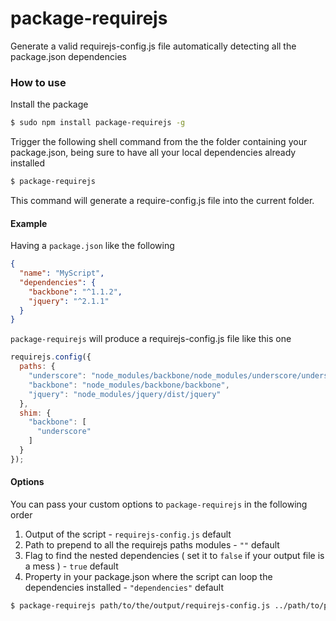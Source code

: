package-requirejs
=================

Generate a valid requirejs-config.js file automatically detecting all the package.json dependencies

### How to use

Install the package

```bash
$ sudo npm install package-requirejs -g
```

Trigger the following shell command from the the folder containing your package.json, being sure to have all your local dependencies already installed

```bash
$ package-requirejs
```

This command will generate a require-config.js file into the current folder.

#### Example

Having a `package.json` like the following

```json
{
  "name": "MyScript",
  "dependencies": {
    "backbone": "^1.1.2",
    "jquery": "^2.1.1"
  }
}
```

`package-requirejs` will produce a requirejs-config.js file like this one

```javascript
requirejs.config({
  paths: {
    "underscore": "node_modules/backbone/node_modules/underscore/underscore",
    "backbone": "node_modules/backbone/backbone",
    "jquery": "node_modules/jquery/dist/jquery"
  },
  shim: {
    "backbone": [
      "underscore"
    ]
  }
});
```

#### Options

You can pass your custom options to `package-requirejs` in the following order

 1. Output of the script - `requirejs-config.js` default
 2. Path to prepend to all the requirejs paths modules - `""` default
 4. Flag to find the nested dependencies ( set it to `false` if your output file is a mess ) - `true` default
 3. Property in your package.json where the script can loop the dependencies installed - `"dependencies"` default

```bash
$ package-requirejs path/to/the/output/requirejs-config.js ../path/to/prepend/to/the/modules
```


